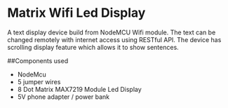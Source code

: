 Matrix Wifi Led Display
========================
A text display device build from NodeMCU Wifi module. The text can be changed remotely with internet access using RESTful API. The device has scrolling display feature which allows it to show sentences.

##Components used
* NodeMcu
* 5 jumper wires
* 8 Dot Matrix MAX7219 Module Led Display
* 5V phone adapter / power bank
	
